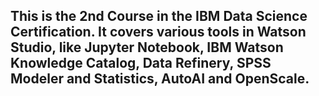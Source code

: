 ## This is the 2nd Course in the IBM Data Science Certification. It covers various tools in Watson Studio, like Jupyter Notebook, IBM Watson Knowledge Catalog, Data Refinery, SPSS Modeler and Statistics, AutoAI and OpenScale.
